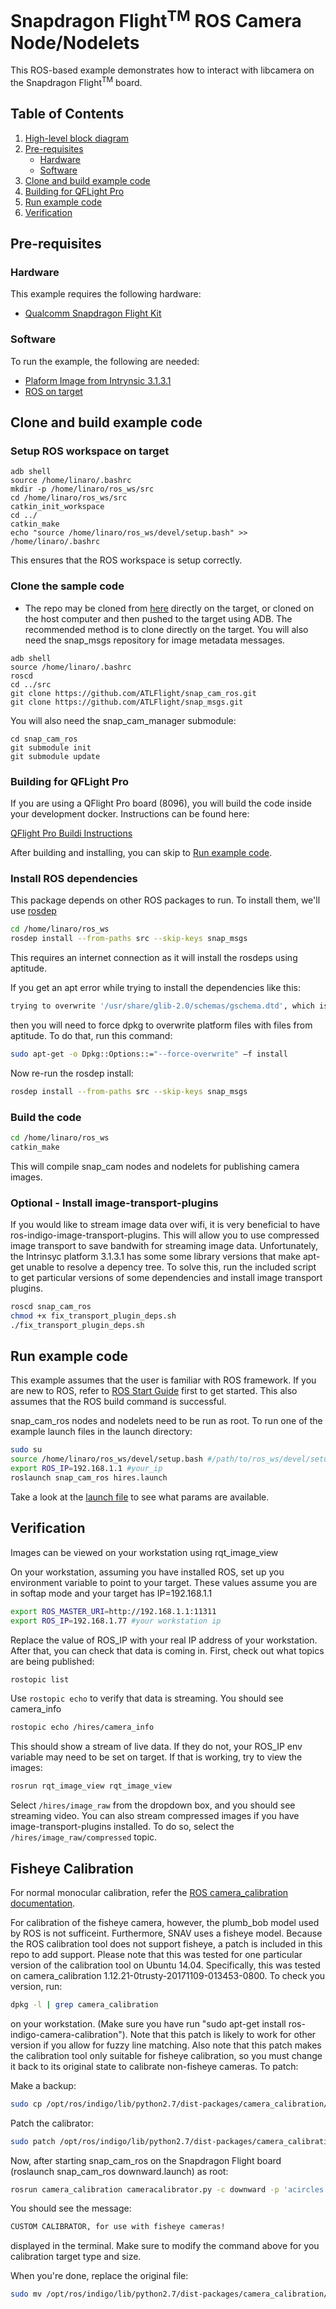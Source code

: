# Snapdragon Flight<sup>TM</sup> ROS Camera Node/Nodelets

This ROS-based example demonstrates how to interact with libcamera on the Snapdragon Flight<sup>TM</sup> board.

## Table of Contents

1. [High-level block diagram](#high-level-block-diagram)
1. [Pre-requisites](#pre-requisites)
   * [Hardware](#hardware)
   * [Software](#software)
1. [Clone and build example code](#clone-and-build-example-code)
1. [Building for QFLight Pro](#building-for-qflight-pro)
1. [Run example code](#run-example-code)
1. [Verification](#verification)

## Pre-requisites

### Hardware
This example requires the following hardware:

* [Qualcomm Snapdragon Flight Kit](https://shop.intrinsyc.com/collections/product-development-kits/products/qualcomm-snapdragon-flight-sbc)

### Software
To run the example, the following are needed:

* [Plaform Image from Intrynsic 3.1.3.1](https://support.intrinsyc.com/attachments/download/1597/Flight_3.1.3.1_JFlash.zip)
* [ROS on target](https://github.com/ATLFlight/ATLFlightDocs/blob/master/SnapdragonROSInstallation.md)

## Clone and build example code

### Setup ROS workspace on target

```
adb shell
source /home/linaro/.bashrc
mkdir -p /home/linaro/ros_ws/src
cd /home/linaro/ros_ws/src
catkin_init_workspace
cd ../
catkin_make
echo "source /home/linaro/ros_ws/devel/setup.bash" >> /home/linaro/.bashrc
```

This ensures that the ROS workspace is setup correctly.

### Clone the sample code
* The repo may be cloned from [here](https://github.com/ATLFlight/snap_cam_ros.git) directly on the target, or cloned on the host computer and then pushed to the target using ADB. The recommended method is to clone directly on the target.  You will also need the snap_msgs repository for image metadata messages.

```
adb shell
source /home/linaro/.bashrc
roscd
cd ../src
git clone https://github.com/ATLFlight/snap_cam_ros.git
git clone https://github.com/ATLFlight/snap_msgs.git
```

You will also need the snap_cam_manager submodule:

```
cd snap_cam_ros
git submodule init
git submodule update
```

### Building for QFLight Pro
If you are using a QFlight Pro board (8096), you will build the code inside your development docker.  Instructions can be found here:

[QFlight Pro Buildi Instructions](https://github.com/ATLFlight/QFlightProDocs/blob/master/RosSoftware.md)

After building and installing, you can skip to [Run example code](#run-example-code).

### Install ROS dependencies

This package depends on other ROS packages to run.  To install them, we'll use [rosdep](http://wiki.ros.org/rosdep)

```bash
cd /home/linaro/ros_ws
rosdep install --from-paths src --skip-keys snap_msgs
```
This requires an internet connection as it will install the rosdeps using aptitude.

If you get an apt error while trying to install the dependencies like this:

```bash
trying to overwrite '/usr/share/glib-2.0/schemas/gschema.dtd', which is also in package libglib-2.0-0 1:2.38.2-r0. this is while trying to install the dependency libglib2.0-dev_2.40.0-2_armhf.deb
```
then you will need to force dpkg to overwrite platform files with files from aptitude.  To do that, run this command:

```bash
sudo apt-get -o Dpkg::Options::="--force-overwrite" –f install
```
Now re-run the rosdep install:

```bash
rosdep install --from-paths src --skip-keys snap_msgs
```

### Build the code

```bash
cd /home/linaro/ros_ws
catkin_make
```

This will compile snap_cam nodes and nodelets for publishing camera images.

### Optional - Install image-transport-plugins

If you would like to stream image data over wifi, it is very beneficial to have ros-indigo-image-transport-plugins.  This will allow you to use compressed image transport to save bandwith for streaming image data.  Unfortunately, the Intrinsyc platform 3.1.3.1 has some some library versions that make apt-get unable to resolve a depency tree.  To solve this, run the included script to get particular versions of some dependencies and install image transport plugins.

```bash
roscd snap_cam_ros
chmod +x fix_transport_plugin_deps.sh
./fix_transport_plugin_deps.sh
```

## Run example code

This example assumes that the user is familiar with ROS framework.  If you are new to ROS, refer to [ROS Start Guide](http://wiki.ros.org/ROS/StartGuide) first to get started.
This also assumes that the ROS build command is successful.

snap_cam_ros nodes and nodelets need to be run as root.  To run one of the example launch files in the launch directory:

```bash
sudo su
source /home/linaro/ros_ws/devel/setup.bash #/path/to/ros_ws/devel/setup.bash
export ROS_IP=192.168.1.1 #your_ip
roslaunch snap_cam_ros hires.launch
```
Take a look at the [launch file](launch/hires.launch) to see what params are available.

## Verification

Images can be viewed on your workstation using rqt_image_view

On your workstation, assuming you have installed ROS, set up you environment variable to point to your target.  These values assume you are in softap mode and your target has IP=192.168.1.1
```bash
export ROS_MASTER_URI=http://192.168.1.1:11311
export ROS_IP=192.168.1.77 #your workstation ip
```

Replace the value of ROS_IP with your real IP address of your workstation.  After that, you can check that data is coming in.
First, check out what topics are being published:

```bash
rostopic list
```

Use `rostopic echo` to verify that data is streaming. You should see camera_info

```bash
rostopic echo /hires/camera_info
```

This should show a stream of live data. If they do not, your ROS_IP
env variable may need to be set on target.  If that is working, try to view the images:

```bash
rosrun rqt_image_view rqt_image_view
```

Select `/hires/image_raw` from the dropdown box, and you should see streaming video.  You can also
stream compressed images if you have image-transport-plugins installed.  To do so, select the `/hires/image_raw/compressed` topic.

## Fisheye Calibration

For normal monocular calibration, refer the [ROS camera_calibration documentation](http://wiki.ros.org/camera_calibration#Camera_Calibrator).

For calibration of the fisheye camera, however, the plumb_bob model used by ROS is not sufficeint.  Furthermore, SNAV uses a fisheye model.  Because the ROS calibration tool does not support fisheye, a patch is included in this repo to add support.  Please note that this was tested for one particular version of the calibration tool on Ubuntu 14.04.  Specifically, this was tested on camera_calibration 1.12.21-0trusty-20171109-013453-0800.  To check you version, run:

```bash
dpkg -l | grep camera_calibration
```
on your workstation. (Make sure you have run "sudo apt-get install ros-indigo-camera-calibration"). Note that this patch is likely to work for other version if you allow for fuzzy line matching.  Also note that this patch makes the calibration tool only suitable for fisheye calibration, so you must change it back to its original state to calibrate non-fisheye cameras.  To patch:

Make a backup:
```bash
sudo cp /opt/ros/indigo/lib/python2.7/dist-packages/camera_calibration/calibrator.py /opt/ros/indigo/lib/python2.7/dist-packages/camera_calibration/calibrator.py_bu
```
Patch the calibrator:
```bash
sudo patch /opt/ros/indigo/lib/python2.7/dist-packages/camera_calibration/calibrator.py calibrator.patch 
```

Now, after starting snap_cam_ros on the Snapdragon Flight board (roslaunch snap_cam_ros downward.launch) as root:

```bash
rosrun camera_calibration cameracalibrator.py -c downward -p 'acircles' --size 4x11 --square 0.0816 image:=/downward/image_raw
```

You should see the message:

```bash
CUSTOM CALIBRATOR, for use with fisheye cameras!
```
displayed in the terminal.  Make sure to modify the command above for you calibration target type and size.

When you're done, replace the original file:
```bash
sudo mv /opt/ros/indigo/lib/python2.7/dist-packages/camera_calibration/calibrator.py_bu /opt/ros/indigo/lib/python2.7/dist-packages/camera_calibration/calibrator.py
```
